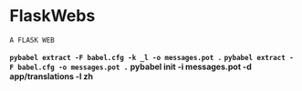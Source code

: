 # FlaskWebs

`A FLASK WEB `

**`pybabel extract -F babel.cfg -k _l -o messages.pot .`**
**`pybabel extract -F babel.cfg -o messages.pot .`**
**pybabel init -i messages.pot -d app/translations -l zh**

